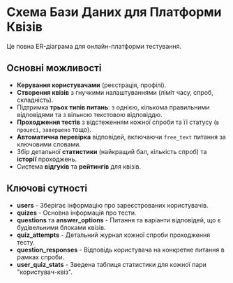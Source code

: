 
# Cхема Бази Даних для Платформи Квізів 

Це повна ER-діаграма для онлайн-платформи тестування.

## Основні можливості

  * **Керування користувачами** (реєстрація, профілі).
  * **Створення квізів** з гнучкими налаштуваннями (ліміт часу, спроб, складність).
  * Підтримка **трьох типів питань**: з однією, кількома правильними відповідями та з вільною текстовою відповіддю.
  * **Проходження тестів** з відстеженням кожної спроби та її статусу (`в процесі`, `завершено` тощо).
  * **Автоматична перевірка** відповідей, включаючи `free_text` питання за ключовими словами.
  * Збір детальної **статистики** (найкращий бал, кількість спроб) та **історії** проходжень.
  * Система **відгуків** та **рейтингів** для квізів.

## Ключові сутності

  * **users** - Зберігає інформацію про зареєстрованих користувачів.
  * **quizes** - Основна інформація про тести.
  * **questions** та **answer\_options** - Питання та варіанти відповідей, що є будівельними блоками квізів.
  * **quiz\_attempts** - Детальний журнал кожної спроби проходження тесту.
  * **question\_responses** - Відповідь користувача на конкретне питання в рамках спроби.
  * **user\_quiz\_stats** - Зведена таблиця статистики для кожної пари "користувач-квіз".
